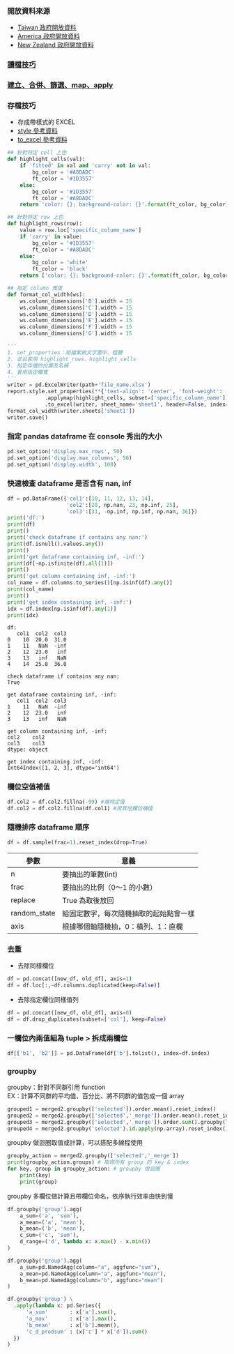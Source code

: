 ### 開放資料來源
* [Taiwan 政府開放資料](https://data.gov.tw/)
* [America 政府開放資料](https://catalog.data.gov/dataset)
* [New Zealand 政府開放資料](https://www.stats.govt.nz/)  

### [讀檔技巧](https://github.com/yuning-lin/PythonTips/blob/main/ReadFiles.md)
### [建立、合併、篩選、map、apply](https://github.com/yuning-lin/PythonTips/blob/main/DataETL/Pandas.ipynb)

### 存檔技巧
* 存成帶樣式的 EXCEL
* [style 參考資料](https://pandas.pydata.org/pandas-docs/version/0.24.1/user_guide/style.html)
* [to_excel 參考資料](https://pandas.pydata.org/docs/reference/api/pandas.DataFrame.to_excel.html)
```python
## 針對特定 cell 上色
def highlight_cells(val):
    if 'fitted' in val and 'carry' not in val:
        bg_color = '#A8DADC'
        ft_color = '#1D3557'
    else:
        bg_color = '#1D3557'
        ft_color = '#A8DADC'
    return 'color: {}; background-color: {}'.format(ft_color, bg_color)

## 針對特定 row 上色
def highlight_rows(row):
    value = row.loc['specific_column_name']
    if 'carry' in value:
        bg_color = '#1D3557'
        ft_color = '#A8DADC'
    else:
        bg_color = 'white'
        ft_color = 'black'
    return ['color: {}; background-color: {}'.format(ft_color, bg_color) for r in row]

## 指定 column 寬度
def format_col_width(ws):
    ws.column_dimensions['B'].width = 25
    ws.column_dimensions['C'].width = 15
    ws.column_dimensions['D'].width = 15
    ws.column_dimensions['E'].width = 15
    ws.column_dimensions['F'].width = 15
    ws.column_dimensions['G'].width = 15
```
```python
'''
1. set_properties：將檔案做文字置中、粗體
2. 並且套用 highlight_rows、highlight_cells
3. 指定存檔的位置及名稱
4. 套用指定欄寬
'''
writer = pd.ExcelWriter(path+'file_name.xlsx')
report.style.set_properties(**{'text-align': 'center', 'font-weight': 'bold'}).apply(highlight_rows, axis=1)\
            .applymap(highlight_cells, subset=['specific_column_name'])\
            .to_excel(writer, sheet_name='sheet1', header=False, index=False, startrow=10, startcol=1)
format_col_width(writer.sheets['sheet1'])
writer.save()
```
### 指定 pandas dataframe 在 console 秀出的大小
```python
pd.set_option('display.max_rows', 50)
pd.set_option('display.max_columns', 50)
pd.set_option('display.width', 100)
```
### 快速檢查 dataframe 是否含有 nan, inf
```python
df = pd.DataFrame({'col1':[10, 11, 12, 13, 14],
                   'col2':[20, np.nan, 23, np.inf, 25],
                   'col3':[31, -np.inf, np.inf, np.nan, 36]})
print('df:')
print(df)
print()
print('check dataframe if contains any nan:')
print(df.isnull().values.any())
print()
print('get dataframe containing inf, -inf:')
print(df[~np.isfinite(df).all(1)])
print()
print('get column containing inf, -inf:')
col_name = df.columns.to_series()[np.isinf(df).any()]
print(col_name)
print()
print('get index containing inf, -inf:')
idx = df.index[np.isinf(df).any(1)]
print(idx)
```
```
df:
   col1  col2  col3
0    10  20.0  31.0
1    11   NaN  -inf
2    12  23.0   inf
3    13   inf   NaN
4    14  25.0  36.0

check dataframe if contains any nan:
True

get dataframe containing inf, -inf:
   col1  col2  col3
1    11   NaN  -inf
2    12  23.0   inf
3    13   inf   NaN

get column containing inf, -inf:
col2    col2
col3    col3
dtype: object

get index containing inf, -inf:
Int64Index([1, 2, 3], dtype='int64')
```
### 欄位空值補值
```python
df.col2 = df.col2.fillna(-99) #補特定值
df.col2 = df.col2.fillna(df.col1) #用其他欄位補值
```
### 隨機排序 dataframe 順序
```python
df = df.sample(frac=1).reset_index(drop=True)
```
  
參數|意義
----|----
n|要抽出的筆數(int)
frac|要抽出的比例（0～1 的小數）
replace|True 為取後放回
random_state|給固定數字，每次隨機抽取的起始點會一樣
axis|根據哪個軸隨機抽，0：橫列、1：直欄

### 去重
* 去除同樣欄位
```python
df = pd.concat([new_df, old_df], axis=1)
df = df.loc[:,~df.columns.duplicated(keep=False)]
```
* 去除指定欄位同樣值列
```python
df = pd.concat([new_df, old_df], axis=0)
df = df.drop_duplicates(subset=['col'], keep=False)
```

### 一欄位內兩值組為 tuple > 拆成兩欄位
```python
df[['b1', 'b2']] = pd.DataFrame(df['b'].tolist(), index=df.index)
```

### groupby
groupby：針對不同群引用 function  
EX：計算不同群的平均值、百分比、將不同群的值包成一個 array  
```python
grouped1 = merged2.groupby(['selected']).order.mean().reset_index()
grouped2 = merged2.groupby(['selected','_merge']).order.mean().reset_index()
grouped3 = merged2.groupby(['selected','_merge']).order.sum().groupby(level=[1]).apply(lambda x:x/x.sum()).reset_index()
grouped4 = merged2.groupby('selected').id.apply(np.array).reset_index()
```

groupby 做迴圈取值或計算，可以搭配多線程使用
```python
groupby_action = merged2.groupby(['selected','_merge'])
print(groupby_action.groups) # 取得所有 group 的 key & index
for key, group in groupby_action: # groupby 做迴圈
    print(key)
    print(group)
```

groupby 多欄位做計算且帶欄位命名，依序執行效率由快到慢
```python
df.groupby('group').agg(
    a_sum=('a', 'sum'),
    a_mean=('a', 'mean'),
    b_mean=('b', 'mean'),
    c_sum=('c', 'sum'),
    d_range=('d', lambda x: x.max() - x.min())
)

df.groupby('group').agg(
    a_sum=pd.NamedAgg(column="a", aggfunc="sum"),
    a_mean=pd.NamedAgg(column="a", aggfunc="mean"),
    b_mean=pd.NamedAgg(column="b", aggfunc="mean")
)

df.groupby('group') \
  .apply(lambda x: pd.Series({
      'a_sum'       : x['a'].sum(),
      'a_max'       : x['a'].max(),
      'b_mean'      : x['b'].mean(),
      'c_d_prodsum' : (x['c'] * x['d']).sum()
  })
)
```
